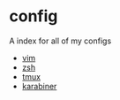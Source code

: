 # config
A index for all of my configs

- [vim](https://github.com/Chun-Yang/vim-config)
- [zsh](https://github.com/Chun-Yang/zsh-config)
- [tmux](https://github.com/Chun-Yang/tmux-config)
- [karabiner](https://github.com/Chun-Yang/karabiner-config)
